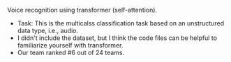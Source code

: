 Voice recognition using transformer (self-attention).

- Task: This is the multicalss classification task based on an unstructured data type, i.e., audio.
- I didn't include the dataset, but I think the code files can be helpful to familiarize yourself with transformer.
- Our team ranked #6 out of 24 teams.
